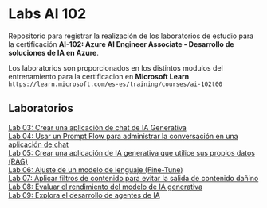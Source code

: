 # Labs AI 102

Repositorio para registrar la realización de los laboratorios de estudio para la certificación **AI-102: Azure AI Engineer Associate - Desarrollo de soluciones de IA en Azure**.

Los laboratorios son proporcionados en los distintos modulos del entrenamiento para la certificacion en **Microsoft Learn** `https://learn.microsoft.com/es-es/training/courses/ai-102t00`

## Laboratorios
[Lab 03: Crear una aplicación de chat de IA Generativa](Lab-03/AI-Chat-APP.md) <br>
[Lab 04: Usar un Prompt Flow para administrar la conversación en una aplicación de chat](Lab-04/Prompt_Flow.md)  
[Lab 05: Crear una aplicación de IA generativa que utilice sus propios datos (RAG)](Lab-05/RAG.md)<br>
[Lab 06: Ajuste de un modelo de lenguaje (Fine-Tune)](Lab-06/Fine-Tune.md)<br>
[Lab 07: Aplicar filtros de contenido para evitar la salida de contenido dañino](Lab-07/filtro-contenido.md)<br>
[Lab 08: Evaluar el rendimiento del modelo de IA generativa](Lab-08/Rendimiento-modelo.md)<br>
[Lab 09: Explora el desarrollo de agentes de IA](Lab-09/agente-ia.md)
